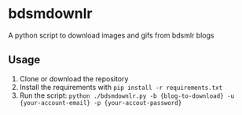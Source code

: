 # bdsmdownlr
A python script to download images and gifs from bdsmlr blogs
## Usage
1. Clone or download the repository
2. Install the requirements with `pip install -r requirements.txt`
3. Run the script: `python ./bdsmdownlr.py -b {blog-to-download} -u {your-account-email} -p {your-accout-password}`
